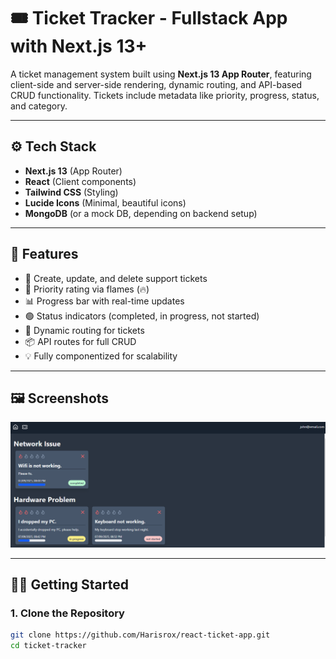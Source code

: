 # 🎟️ Ticket Tracker - Fullstack App with Next.js 13+

A ticket management system built using **Next.js 13 App Router**, featuring client-side and server-side rendering, dynamic routing, and API-based CRUD functionality. Tickets include metadata like priority, progress, status, and category.

---

## ⚙️ Tech Stack

- **Next.js 13** (App Router)
- **React** (Client components)
- **Tailwind CSS** (Styling)
- **Lucide Icons** (Minimal, beautiful icons)
- **MongoDB** (or a mock DB, depending on backend setup)

---

## 🚀 Features

- 📝 Create, update, and delete support tickets
- 🔢 Priority rating via flames (🔥)
- 📊 Progress bar with real-time updates
- 🟢 Status indicators (completed, in progress, not started)
- 🔗 Dynamic routing for tickets
- 📦 API routes for full CRUD
- 💡 Fully componentized for scalability

---

## 🖼️ Screenshots

![Ticket App Preview](./screenshot.png)

---

## 🧑‍💻 Getting Started

### 1. Clone the Repository

```bash
git clone https://github.com/Harisrox/react-ticket-app.git
cd ticket-tracker
```

